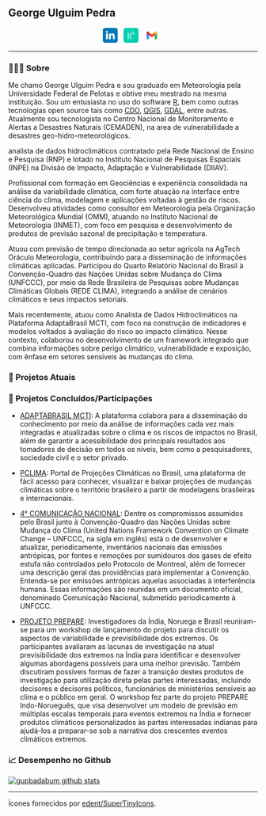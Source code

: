 ## George Ulguim Pedra

<p align='center'>
<a href="https://www.linkedin.com/in/george-ulguim-pedra-35843747/"><img height="30" src="images/linkedin.svg"></a>&nbsp;&nbsp;
<a href="https://www.researchgate.net/profile/George-Pedra-2"><img height="30" src="images/researchgate.svg"></a>&nbsp;&nbsp;
<a href="mailto:gupbadabum@gmail.com"><img height="30" src="images/gmail.svg"></a>&nbsp;&nbsp;
</p>


---

### 🙋🏽‍♂️ Sobre

Me chamo George Ulguim Pedra e sou graduado em Meteorologia pela Universidade Federal de Pelotas e obtive meu mestrado na mesma instituição. Sou um entusiasta no uso do software [R](https://cran.r-project.org), bem como outras tecnologias open source tais como [CDO](https://code.mpimet.mpg.de/projects/cdo), [QGIS](https://www.qgis.org/en/site/), [GDAL](https://gdal.org/), entre outras. Atualmente sou tecnologista no Centro Nacional de Monitoramento e Alertas a Desastres Naturais (CEMADEN), na area de vulnerabilidade a desastres geo-hidro-meteorológicos.

analista de dados hidroclimáticos contratado pela Rede Nacional de Ensino e Pesquisa (RNP) e lotado no Instituto Nacional de Pesquisas Espaciais (INPE) na Divisão de Impacto, Adaptação e Vulnerabilidade (DIIAV). 

Profissional com formação em Geociências e experiência consolidada na análise da variabilidade climática, com forte atuação na interface entre ciência do clima, modelagem e aplicações voltadas à gestão de riscos. Desenvolveu atividades como consultor em Meteorologia pela Organização Meteorológica Mundial (OMM), atuando no Instituto Nacional de Meteorologia (INMET), com foco em pesquisa e desenvolvimento de produtos de previsão sazonal de precipitação e temperatura.

Atuou com previsão de tempo direcionada ao setor agrícola na AgTech Oráculo Meteorologia, contribuindo para a disseminação de informações climáticas aplicadas. Participou do Quarto Relatório Nacional do Brasil à Convenção-Quadro das Nações Unidas sobre Mudança do Clima (UNFCCC), por meio da Rede Brasileira de Pesquisas sobre Mudanças Climáticas Globais (REDE CLIMA), integrando a análise de cenários climáticos e seus impactos setoriais.

Mais recentemente, atuou como Analista de Dados Hidroclimáticos na Plataforma AdaptaBrasil MCTI, com foco na construção de indicadores e modelos voltados à avaliação do risco ao impacto climático. Nesse contexto, colaborou no desenvolvimento de um framework integrado que combina informações sobre perigo climático, vulnerabilidade e exposição, com ênfase em setores sensíveis às mudanças do clima.


### 🚧 Projetos Atuais

### 🚧 Projetos Concluídos/Participações

* [ADAPTABRASIL MCTI](https://adaptabrasil.mcti.gov.br/): A plataforma colabora para a disseminação do conhecimento por meio da análise de informações cada vez mais integradas e atualizadas sobre o clima e os riscos de impactos no Brasil, além de garantir a acessibilidade dos principais resultados aos tomadores de decisão em todos os níveis, bem como a pesquisadores, sociedade civil e o setor privado.

* [PCLIMA](http://pclima.inpe.br/): Portal de Projeções Climáticas no Brasil, uma plataforma de fácil acesso para conhecer, visualizar e baixar projeções de mudanças climáticas sobre o território brasileiro a partir de modelagens brasileiras e internacionais.

* [4° COMUNICAÇÃO NACIONAL](https://www.gov.br/mcti/pt-br/acompanhe-o-mcti/sirene/publicacoes/comunicacoes-nacionais-do-brasil-a-unfccc): Dentre os compromissos assumidos pelo Brasil junto à Convenção-Quadro das Nações Unidas sobre Mudança do Clima (United Nations Framework Convention on Climate Change – UNFCCC, na sigla em inglês) está o de desenvolver e atualizar, periodicamente, inventários nacionais das emissões antrópicas, por fontes e remoções por sumidouros dos gases de efeito estufa não controlados pelo Protocolo de Montreal, além de fornecer uma descrição geral das providências para implementar a Convenção. Entenda-se por emissões antrópicas aquelas associadas à interferência humana. Essas informações são reunidas em um documento oficial, denominado Comunicação Nacional, submetido periodicamente à UNFCCC.


* [PROJETO PREPARE](https://www.teriin.org/opinion/preparing-future-climate-products-and-models-india): Investigadores da Índia, Noruega e Brasil reuniram-se para um workshop de lançamento do projeto para discutir os aspectos de variabilidade e previsibilidade dos extremos. Os participantes avaliaram as lacunas de investigação na atual previsibilidade dos extremos na Índia para identificar e desenvolver algumas abordagens possíveis para uma melhor previsão. Também discutiram possíveis formas de fazer a transição destes produtos de investigação para utilização direta pelas partes interessadas, incluindo decisores e decisores políticos, funcionários de ministérios sensíveis ao clima e o público em geral. O workshop fez parte do projeto PREPARE Indo-Norueguês, que visa desenvolver um modelo de previsão em múltiplas escalas temporais para eventos extremos na Índia e fornecer produtos climáticos personalizados às partes interessadas indianas para ajudá-los a preparar-se sob a narrativa dos crescentes eventos climáticos extremos.

### 📈 Desempenho no Github

[![gupbadabum github stats](https://github-readme-stats.vercel.app/api?username=gupbadabum&count_private=true)](https://github.com/mnunes/github-readme-stats)


<hr>

Ícones fornecidos por [edent/SuperTinyIcons](https://github.com/edent/SuperTinyIcons).
